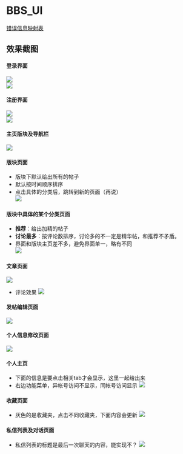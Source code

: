 # BBS_UI

[错误信息映射表](docs/error-code.md)  

## 效果截图

#### 登录界面
![](http://imglf3.nosdn.127.net/img/ZHkxOW9FR3pkWXVlS2xHVGRNR3ZTYjlUMnZocm5lSzdLMjR2WndsZVh6OWg1YkFudGdrRGtnPT0.png)  
![](http://imglf4.nosdn.127.net/img/ZHkxOW9FR3pkWXVlS2xHVGRNR3ZTWnRhY2hzOTFwSnNmY2hZMDc3WjJidkswRmN3WUxKRDRRPT0.png)

#### 注册界面
![](http://imglf5.nosdn.127.net/img/ZHkxOW9FR3pkWXVlS2xHVGRNR3ZTUUlESlJkbjJqenRPd2xmbk9mVXNja2d2amZzYlVmd0tRPT0.png)  
![](http://imglf3.nosdn.127.net/img/ZHkxOW9FR3pkWXVlS2xHVGRNR3ZTV0M2cDkySGUxRTRGekU0d3JONjRIT3RqSzJiZCswREx3PT0.png)

#### 主页版块及导航栏
![](http://imglf3.nosdn.127.net/img/ZHkxOW9FR3pkWXZ4NkN1R0pkOW5Yc1RRTGFtYjYvZFRxdGxpQkpERlFCZDUyMEFRT2lxN25RPT0.gif)  

#### 版块页面

- 版块下默认给出所有的帖子
- 默认按时间顺序排序
- 点击具体的分类后，跳转到新的页面（再说）  
![](http://imglf3.nosdn.127.net/img/ZHkxOW9FR3pkWXVQUWpwNW1LaWRncE5mN1FXVnFudkZQMmF3WS9YcVZ2UUNHcFFsQTljWG5BPT0.png)

#### 版块中具体的某个分类页面
- **推荐**：给出加精的帖子
- **讨论最多**：按评论数排序，讨论多的不一定是精华帖，和推荐不矛盾。
- 界面和版块主页差不多，避免界面单一，略有不同  
![](http://imglf5.nosdn.127.net/img/ZHkxOW9FR3pkWXN1NWRXRmpFV3luekxMWTB3QzByTFJ2YjZ4a2E3bjV2V3luaGplelBLbFdRPT0.png)

#### 文章页面
![](http://imglf5.nosdn.127.net/img/ZHkxOW9FR3pkWXVzS1RsWDFpTEFXMlFieDdlOWF3aGFNYjAzZ3ZkZ1U3a0VSZzBWSHVLaURRPT0.gif)

- 评论效果
![](http://imglf3.nosdn.127.net/img/ZHkxOW9FR3pkWXZReGcwQVRHN0hBVEI4N1gvV25obmVpWnhtL0xFZDBEK2NNemJsaWczQW5RPT0.gif)

#### 发帖编辑页面
![](http://imglf5.nosdn.127.net/img/ZHkxOW9FR3pkWXV2c2FPMEpSRnZQUUdMVzBvTCtEck5mT1hZeTRDeXl5NGdFUU9vdmJpNVJ3PT0.gif)

#### 个人信息修改页面
![](http://imglf5.nosdn.127.net/img/ZHkxOW9FR3pkWXV2c2FPMEpSRnZQUXZpcE9tVnRrQTlUenAvMmZtOFFMRmx0ZTdDeFZxZEd3PT0.png)

#### 个人主页
- 下面的信息是要点击相关tab才会显示，这里一起给出来
- 右边功能菜单，异帐号访问不显示，同帐号访问显示
![](http://imglf3.nosdn.127.net/img/ZHkxOW9FR3pkWXZtdmgvTnkwWTU4cDhuNnp3V1phUndkZnpyWkpTaGN1OVRSYjBld1hZSU1BPT0.png)

#### 收藏页面
- 灰色的是收藏夹，点击不同收藏夹，下面内容会更新
![](http://imglf3.nosdn.127.net/img/ZHkxOW9FR3pkWXZtdmgvTnkwWTU4aG52V1g1Vyt6ekdyRzRkS2JaUmh0UXU4dURqMTY3N2NBPT0.gif)

#### 私信列表及对话页面
- 私信列表的标题是最后一次聊天的内容，能实现不？
![](http://imglf4.nosdn.127.net/img/ZHkxOW9FR3pkWXRSWDBRTkRsU0NaOFMyWWVhOVhoMmRUNzY5MVVOYk96UmNqVFVuYklVZ2ZBPT0.gif)